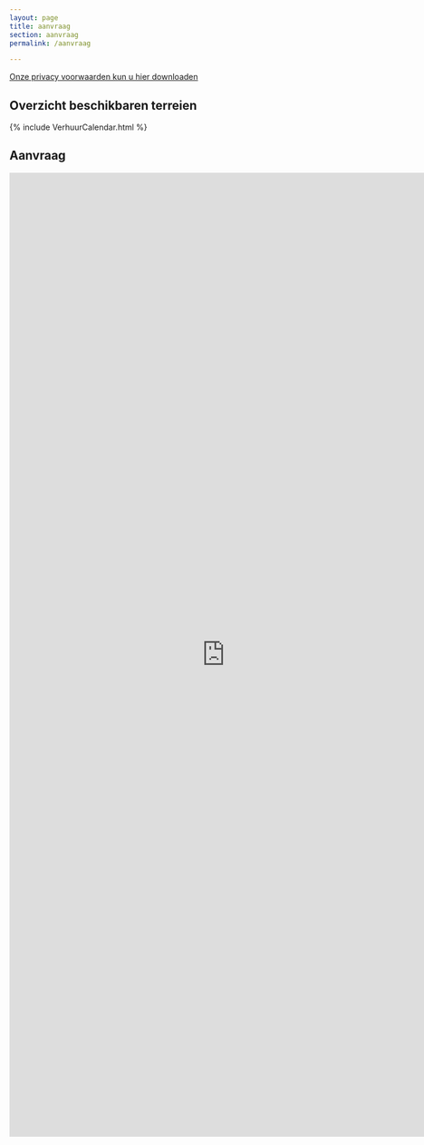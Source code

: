 ```yaml
---
layout: page
title: aanvraag
section: aanvraag
permalink: /aanvraag

---
```



[Onze privacy voorwaarden kun u hier downloaden](../assets/Privacybeleid.pdf)

## Overzicht beschikbaren terreien 

{% include VerhuurCalendar.html %}
## Aanvraag 

<style>
blockquote { color:red;}
</style>


<iframe src="https://docs.google.com/forms/d/1TOLVVNQJks3JWlBnBfNFbXW6OrRFU7tp5wRp1ggo7Fc/viewform?embedded=true#start=embed" width="760" height="1700" frameborder="0" marginheight="0" marginwidth="0">Bezig met laden...</iframe>
